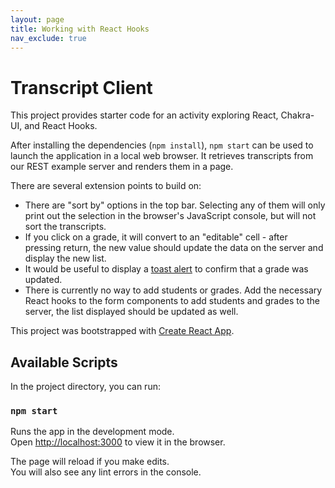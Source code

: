 ```yaml
---
layout: page
title: Working with React Hooks
nav_exclude: true
---
```


# Transcript Client

This project provides starter code for an activity exploring React, Chakra-UI, and React Hooks.

After installing the dependencies (`npm install`), `npm start` can be used to launch the application in a local web browser. It retrieves transcripts from our REST example server and renders them in a page.

There are several extension points to build on:
* There are "sort by" options in the top bar. Selecting any of them will only print out the selection in the browser's JavaScript console, but will not sort the transcripts.
* If you click on a grade, it will convert to an "editable" cell - after pressing return, the new value should update the data on the server and display the new list.
* It would be useful to display a [toast alert](https://chakra-ui.com/docs/components/toast) to confirm that a grade was updated.
* There is currently no way to add students or grades. Add the necessary React hooks to the form components to add students and grades to the server, the list displayed should be updated as well.

This project was bootstrapped with [Create React App](https://github.com/facebook/create-react-app).

## Available Scripts

In the project directory, you can run:

### `npm start`

Runs the app in the development mode.\
Open [http://localhost:3000](http://localhost:3000) to view it in the browser.

The page will reload if you make edits.\
You will also see any lint errors in the console.